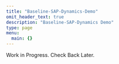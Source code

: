 ```yaml
---
title: "Baseline-SAP-Dynamics-Demo"
omit_header_text: true
description: "Baseline-SAP-Dynamics Demo"
type: page
menu:
  main: {}
---
```




Work in Progress. Check Back Later.
